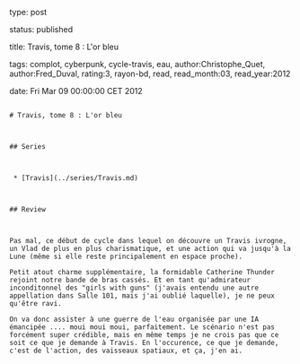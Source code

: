 type: post
status: published
title: Travis, tome 8 : L'or bleu
tags:  complot,  cyberpunk,  cycle-travis,  eau, author:Christophe_Quet, author:Fred_Duval, rating:3, rayon-bd, read, read_month:03, read_year:2012
date: Fri Mar 09 00:00:00 CET 2012
~~~~~~
# Travis, tome 8 : L'or bleu

## Series

 * [Travis](../series/Travis.md)

## Review

Pas mal, ce début de cycle dans lequel on découvre un Travis ivrogne, un Vlad de plus en plus charismatique, et une action qui va jusqu'à la Lune (même si elle reste principalement en espace proche).  
Petit atout charme supplémentaire, la formidable Catherine Thunder rejoint notre bande de bras cassés. Et en tant qu'admirateur inconditonnel des "girls with guns" (j'avais entendu une autre appellation dans Salle 101, mais j'ai oublié laquelle), je ne peux qu'être ravi.  
On va donc assister à une guerre de l'eau organisée par une IA émancipée .... moui moui moui, parfaitement. Le scénario n'est pas forcément super crédible, mais en même temps je ne crois pas que ce soit ce que je demande à Travis. En l'occurence, ce que je demande, c'est de l'action, des vaisseaux spatiaux, et ça, j'en ai.